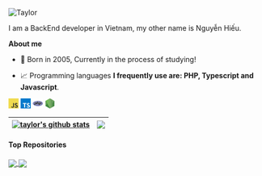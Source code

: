 ![Taylor](https://capsule-render.vercel.app/api?type=Waving&color=timeGradient&height=200&animation=fadeIn&section=header&text=taylorsdev&fontSize=70)

I am a BackEnd developer in Vietnam, my other name is Nguyễn Hiếu.

**About me**

- 💼 Born in 2005, Currently in the process of studying!

- 📈 Programming languages **I frequently use are: PHP, Typescript and Javascript**.

<code><img height="20" alt="javascript" src="https://raw.githubusercontent.com/github/explore/80688e429a7d4ef2fca1e82350fe8e3517d3494d/topics/javascript/javascript.png"></code>
<code><img height="20" alt="typescript" src="https://raw.githubusercontent.com/github/explore/80688e429a7d4ef2fca1e82350fe8e3517d3494d/topics/typescript/typescript.png"></code>
<code><img height="20" alt="typescript" src="https://raw.githubusercontent.com/github/explore/80688e429a7d4ef2fca1e82350fe8e3517d3494d/topics/php/php.png"></code>
<code><img height="20" alt="nodejs" src="https://raw.githubusercontent.com/github/explore/80688e429a7d4ef2fca1e82350fe8e3517d3494d/topics/nodejs/nodejs.png"></code>    


| <a href="https://github.com/taylordevs"><img align="center" src="https://github-readme-stats.vercel.app/api?username=taylordevs&show_icons=true&include_all_commits=true&theme=codeSTACKr&hide_border=true" alt="taylor's github stats" /></a> | <a href="https://github.com/taylordevs"><img align="center" src="https://github-readme-stats.vercel.app/api/top-langs/?username=taylordevs&layout=compact&theme=codeSTACKr&hide_border=true" /></a> |
| ------------- | ------------- |

#### Top Repositories


<a href="https://github.com/Taylor-pm-pl/MultiPlayerCounter">
  <img align="center" src="https://github-readme-stats.vercel.app/api/pin/?username=Taylor-pm-pl&repo=MultiPlayerCounter&theme=codeSTACKr" />
</a>
<a href="https://github.com/Taylor-pm-pl/Clothes">
  <img align="center" src="https://github-readme-stats.vercel.app/api/pin/?username=Taylor-pm-pl&repo=Clothes&theme=codeSTACKr" />
</a>
